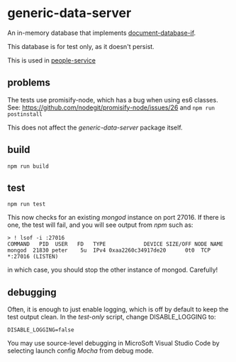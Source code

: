 # generic-data-server

An in-memory database that implements [document-database-if](https://github.com/psnider/document-database-if).

This database is for test only, as it doesn't persist.

This is used in [people-service](https://github.com/psnider/people-service)

## problems
The tests use promisify-node, which has a bug when using es6 classes.  
See: https://github.com/nodegit/promisify-node/issues/26
and ```npm run postinstall```

This does not affect the *generic-data-server* package itself.

## build
```
npm run build
```

## test
```
npm run test
```

This now checks for an existing *mongod* instance on port 27016.
If there is one, the test will fail, and you will see output from *npm* such as:
```
> ! lsof -i :27016
COMMAND   PID  USER   FD   TYPE            DEVICE SIZE/OFF NODE NAME
mongod  21830 peter    5u  IPv4 0xaa2260c34917de20      0t0  TCP *:27016 (LISTEN)
```
in which case, you should stop the other instance of mongod. Carefully!

## debugging
Often, it is enough to just enable logging, which is off by default to keep the test output clean.
In the *test-only* script, change DISABLE_LOGGING to:
```
DISABLE_LOGGING=false
```

You may use source-level debugging in MicroSoft Visual Studio Code by selecting launch config *Mocha* from debug mode.

